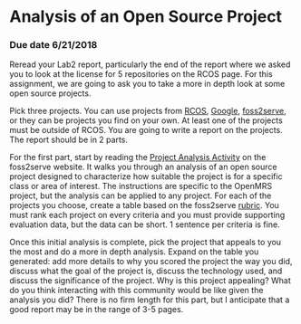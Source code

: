 # Analysis of an Open Source Project
### Due date 6/21/2018

Reread your Lab2 report, particularly the end of the report where we asked you to look at the license for 5 repositories on the RCOS page. For this assignment, we are going to ask you to take a more in depth look at some open source projects.

Pick three projects. You can use projects from [RCOS](https://rcos.io), [Google](https://opensource.google.com/projects/explore/featured), [foss2serve](http://foss2serve.org/index.php/HFOSS_Projects), or they can be projects you find on your own. At least one of the projects must be outside of RCOS. You are going to write a report on the projects. The report should be in 2 parts. 

For the first part, start by reading the [Project Analysis Activity](http://foss2serve.org/index.php/Project_Evaluation_(Activity)) on the foss2serve website. It walks you through an analysis of an open source project designed to characterize how suitable the project is for a specific class or area of interest. The instructions are specific to the OpenMRS project, but the analysis can be applied to any project. For each of the projects you choose, create a table based on the foss2serve [rubric](http://foss2serve.org/index.php/Project_Evaluation_Rubric_(Activity)). You must rank each project on every criteria and you must provide supporting evaluation data, but the data can be short. 1 sentence per criteria is fine.

Once this initial analysis is complete, pick the project that appeals to you the most and do a more in depth analysis. Expand on the table you generated: add more details to why you scored the project the way you did, discuss what the goal of the project is, discuss the technology used, and discuss the significance of the project. Why is this project appealing? What do you think interacting with this community would be like given the analysis you did? There is no firm length for this part, but I anticipate that a good report may be in the range of 3-5 pages.

